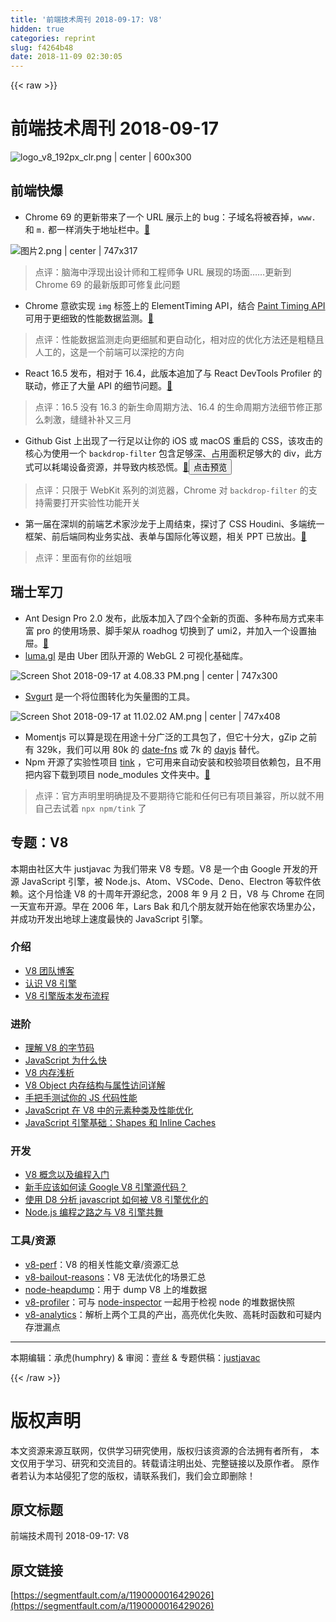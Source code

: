 ```yaml
---
title: '前端技术周刊 2018-09-17: V8'
hidden: true
categories: reprint
slug: f4264b48
date: 2018-11-09 02:30:05
---
```


{{< raw >}}
<h1 id="articleHeader0">&#x524D;&#x7AEF;&#x6280;&#x672F;&#x5468;&#x520A; 2018-09-17</h1><p><span class="img-wrap"><img data-src="/img/remote/1460000016429029?w=600&amp;h=300" src="https://static.alili.tech/img/remote/1460000016429029?w=600&amp;h=300" alt="logo_v8_192px_clr.png | center | 600x300" title="logo_v8_192px_clr.png | center | 600x300" style="cursor:pointer;display:inline"></span></p><h2 id="articleHeader1">&#x524D;&#x7AEF;&#x5FEB;&#x7206;</h2><ul><li>Chrome 69 &#x7684;&#x66F4;&#x65B0;&#x5E26;&#x6765;&#x4E86;&#x4E00;&#x4E2A; URL &#x5C55;&#x793A;&#x4E0A;&#x7684; bug&#xFF1A;&#x5B50;&#x57DF;&#x540D;&#x5C06;&#x88AB;&#x541E;&#x6389;&#xFF0C;<code>www.</code> &#x548C; <code>m.</code> &#x90FD;&#x4E00;&#x6837;&#x6D88;&#x5931;&#x4E8E;&#x5730;&#x5740;&#x680F;&#x4E2D;&#x3002;<a href="https://bugs.chromium.org/p/chromium/issues/detail?id=881410" rel="nofollow noreferrer" target="_blank">&#x1F517;</a></li></ul><p><span class="img-wrap"><img data-src="/img/remote/1460000016429030?w=890&amp;h=378" src="https://static.alili.tech/img/remote/1460000016429030?w=890&amp;h=378" alt="&#x56FE;&#x7247;2.png | center | 747x317" title="&#x56FE;&#x7247;2.png | center | 747x317" style="cursor:pointer;display:inline"></span></p><blockquote>&#x70B9;&#x8BC4;&#xFF1A;&#x8111;&#x6D77;&#x4E2D;&#x6D6E;&#x73B0;&#x51FA;&#x8BBE;&#x8BA1;&#x5E08;&#x548C;&#x5DE5;&#x7A0B;&#x5E08;&#x4E89; URL &#x5C55;&#x73B0;&#x7684;&#x573A;&#x9762;&#x2026;&#x2026;&#x66F4;&#x65B0;&#x5230; Chrome 69 &#x7684;&#x6700;&#x65B0;&#x7248;&#x5373;&#x53EF;&#x4FEE;&#x590D;&#x6B64;&#x95EE;&#x9898;</blockquote><ul><li>Chrome &#x610F;&#x6B32;&#x5B9E;&#x73B0; <code>img</code> &#x6807;&#x7B7E;&#x4E0A;&#x7684; ElementTiming API&#xFF0C;&#x7ED3;&#x5408; <a href="https://w3c.github.io/paint-timing/" rel="nofollow noreferrer" target="_blank">Paint Timing API</a> &#x53EF;&#x7528;&#x4E8E;&#x66F4;&#x7EC6;&#x81F4;&#x7684;&#x6027;&#x80FD;&#x6570;&#x636E;&#x76D1;&#x6D4B;&#x3002;<a href="https://groups.google.com/a/chromium.org/forum/#!msg/blink-dev/2twP4Xdd1VI/yFE1pbwVBgAJ" rel="nofollow noreferrer" target="_blank">&#x1F517;</a></li></ul><blockquote>&#x70B9;&#x8BC4;&#xFF1A;&#x6027;&#x80FD;&#x6570;&#x636E;&#x76D1;&#x6D4B;&#x8D70;&#x5411;&#x66F4;&#x7EC6;&#x817B;&#x548C;&#x66F4;&#x81EA;&#x52A8;&#x5316;&#xFF0C;&#x76F8;&#x5BF9;&#x5E94;&#x7684;&#x4F18;&#x5316;&#x65B9;&#x6CD5;&#x8FD8;&#x662F;&#x7C97;&#x7CD9;&#x4E14;&#x4EBA;&#x5DE5;&#x7684;&#xFF0C;&#x8FD9;&#x662F;&#x4E00;&#x4E2A;&#x524D;&#x7AEF;&#x53EF;&#x4EE5;&#x6DF1;&#x6316;&#x7684;&#x65B9;&#x5411;</blockquote><ul><li>React 16.5 &#x53D1;&#x5E03;&#xFF0C;&#x76F8;&#x5BF9;&#x4E8E; 16.4&#xFF0C;&#x6B64;&#x7248;&#x672C;&#x8FFD;&#x52A0;&#x4E86;&#x4E0E; React DevTools Profiler &#x7684;&#x8054;&#x52A8;&#xFF0C;&#x4FEE;&#x6B63;&#x4E86;&#x5927;&#x91CF; API &#x7684;&#x7EC6;&#x8282;&#x95EE;&#x9898;&#x3002;<a href="https://github.com/facebook/react/blob/master/CHANGELOG.md" rel="nofollow noreferrer" target="_blank">&#x1F517;</a></li></ul><blockquote>&#x70B9;&#x8BC4;&#xFF1A;16.5 &#x6CA1;&#x6709; 16.3 &#x7684;&#x65B0;&#x751F;&#x547D;&#x5468;&#x671F;&#x65B9;&#x6CD5;&#x3001;16.4 &#x7684;&#x751F;&#x547D;&#x5468;&#x671F;&#x65B9;&#x6CD5;&#x7EC6;&#x8282;&#x4FEE;&#x6B63;&#x90A3;&#x4E48;&#x523A;&#x6FC0;&#xFF0C;&#x7F1D;&#x7F1D;&#x8865;&#x8865;&#x53C8;&#x4E09;&#x6708;</blockquote><ul><li>Github Gist &#x4E0A;&#x51FA;&#x73B0;&#x4E86;&#x4E00;&#x884C;&#x8DB3;&#x4EE5;&#x8BA9;&#x4F60;&#x7684; iOS &#x6216; macOS &#x91CD;&#x542F;&#x7684; CSS&#xFF0C;&#x8BE5;&#x653B;&#x51FB;&#x7684;&#x6838;&#x5FC3;&#x4E3A;&#x4F7F;&#x7528;&#x4E00;&#x4E2A; <code>backdrop-filter</code> &#x5305;&#x542B;&#x8DB3;&#x591F;&#x6DF1;&#x3001;&#x5360;&#x7528;&#x9762;&#x79EF;&#x8DB3;&#x591F;&#x5927;&#x7684; div&#xFF0C;&#x6B64;&#x65B9;&#x5F0F;&#x53EF;&#x4EE5;&#x8017;&#x7AED;&#x8BBE;&#x5907;&#x8D44;&#x6E90;&#xFF0C;&#x5E76;&#x5BFC;&#x81F4;&#x5185;&#x6838;&#x6050;&#x614C;&#x3002;<a href="https://gist.github.com/pwnsdx/ce64de2760996a6c432f06d612e33aea" rel="nofollow noreferrer" target="_blank">&#x1F517;</a><button class="btn btn-xs btn-default ml10 preview" data-url="pwnsdx/ce64de2760996a6c432f06d612e33aea" data-typeid="1">&#x70B9;&#x51FB;&#x9884;&#x89C8;</button></li></ul><blockquote>&#x70B9;&#x8BC4;&#xFF1A;&#x53EA;&#x9650;&#x4E8E; WebKit &#x7CFB;&#x5217;&#x7684;&#x6D4F;&#x89C8;&#x5668;&#xFF0C;Chrome &#x5BF9; <code>backdrop-filter</code> &#x7684;&#x652F;&#x6301;&#x9700;&#x8981;&#x6253;&#x5F00;&#x5B9E;&#x9A8C;&#x6027;&#x529F;&#x80FD;&#x5F00;&#x5173;</blockquote><ul><li>&#x7B2C;&#x4E00;&#x5C4A;&#x5728;&#x6DF1;&#x5733;&#x7684;&#x524D;&#x7AEF;&#x827A;&#x672F;&#x5BB6;&#x6C99;&#x9F99;&#x4E8E;&#x4E0A;&#x5468;&#x7ED3;&#x675F;&#xFF0C;&#x63A2;&#x8BA8;&#x4E86; CSS Houdini&#x3001;&#x591A;&#x7AEF;&#x7EDF;&#x4E00;&#x6846;&#x67B6;&#x3001;&#x524D;&#x540E;&#x7AEF;&#x540C;&#x6784;&#x4E1A;&#x52A1;&#x5B9E;&#x6218;&#x3001;&#x8868;&#x5355;&#x4E0E;&#x56FD;&#x9645;&#x5316;&#x7B49;&#x8BAE;&#x9898;&#xFF0C;&#x76F8;&#x5173; PPT &#x5DF2;&#x653E;&#x51FA;&#x3002;<a href="https://artist.alibaba.com/" rel="nofollow noreferrer" target="_blank">&#x1F517;</a></li></ul><blockquote>&#x70B9;&#x8BC4;&#xFF1A;&#x91CC;&#x9762;&#x6709;&#x4F60;&#x7684;&#x4E1D;&#x59D0;&#x54E6;</blockquote><h2 id="articleHeader2">&#x745E;&#x58EB;&#x519B;&#x5200;</h2><ul><li>Ant Design Pro 2.0 &#x53D1;&#x5E03;&#xFF0C;&#x6B64;&#x7248;&#x672C;&#x52A0;&#x5165;&#x4E86;&#x56DB;&#x4E2A;&#x5168;&#x65B0;&#x7684;&#x9875;&#x9762;&#x3001;&#x591A;&#x79CD;&#x5E03;&#x5C40;&#x65B9;&#x5F0F;&#x6765;&#x4E30;&#x5BCC; pro &#x7684;&#x4F7F;&#x7528;&#x573A;&#x666F;&#x3001;&#x811A;&#x624B;&#x67B6;&#x4ECE; roadhog &#x5207;&#x6362;&#x5230;&#x4E86; umi2&#xFF0C;&#x5E76;&#x52A0;&#x5165;&#x4E00;&#x4E2A;&#x8BBE;&#x7F6E;&#x62BD;&#x5C49;&#x3002;<a href="https://www.yuque.com/ant-design/ant-design-pro/ant_design_pro_2.0_is_out" rel="nofollow noreferrer" target="_blank">&#x1F517;</a></li><li><a href="https://github.com/uber/luma.gl" rel="nofollow noreferrer" target="_blank">luma.gl</a> &#x662F;&#x7531; Uber &#x56E2;&#x961F;&#x5F00;&#x6E90;&#x7684; WebGL 2 &#x53EF;&#x89C6;&#x5316;&#x57FA;&#x7840;&#x5E93;&#x3002;</li></ul><p><span class="img-wrap"><img data-src="/img/remote/1460000016429031?w=1696&amp;h=682" src="https://static.alili.tech/img/remote/1460000016429031?w=1696&amp;h=682" alt="Screen Shot 2018-09-17 at 4.08.33 PM.png | center | 747x300" title="Screen Shot 2018-09-17 at 4.08.33 PM.png | center | 747x300" style="cursor:pointer;display:inline"></span></p><ul><li><a href="https://svgurt.com/" rel="nofollow noreferrer" target="_blank">Svgurt</a> &#x662F;&#x4E00;&#x4E2A;&#x5C06;&#x4F4D;&#x56FE;&#x8F6C;&#x5316;&#x4E3A;&#x77E2;&#x91CF;&#x56FE;&#x7684;&#x5DE5;&#x5177;&#x3002;</li></ul><p><span class="img-wrap"><img data-src="/img/remote/1460000016429032?w=936&amp;h=511" src="https://static.alili.tech/img/remote/1460000016429032?w=936&amp;h=511" alt="Screen Shot 2018-09-17 at 11.02.02 AM.png | center | 747x408" title="Screen Shot 2018-09-17 at 11.02.02 AM.png | center | 747x408" style="cursor:pointer;display:inline"></span></p><ul><li>Momentjs &#x53EF;&#x4EE5;&#x7B97;&#x662F;&#x73B0;&#x5728;&#x7528;&#x9014;&#x5341;&#x5206;&#x5E7F;&#x6CDB;&#x7684;&#x5DE5;&#x5177;&#x5305;&#x4E86;&#xFF0C;&#x4F46;&#x5B83;&#x5341;&#x5206;&#x5927;&#xFF0C;gZip &#x4E4B;&#x524D;&#x6709; 329k&#xFF0C;&#x6211;&#x4EEC;&#x53EF;&#x4EE5;&#x7528; 80k &#x7684; <a href="https://date-fns.org/" rel="nofollow noreferrer" target="_blank">date-fns</a> &#x6216; 7k &#x7684; <a href="https://github.com/iamkun/dayjs" rel="nofollow noreferrer" target="_blank">dayjs</a> &#x66FF;&#x4EE3;&#x3002;</li><li>Npm &#x5F00;&#x6E90;&#x4E86;&#x5B9E;&#x9A8C;&#x6027;&#x9879;&#x76EE; <a href="https://github.com/npm/tink" rel="nofollow noreferrer" target="_blank">tink</a> &#xFF0C;&#x5B83;&#x53EF;&#x7528;&#x6765;&#x81EA;&#x52A8;&#x5B89;&#x88C5;&#x548C;&#x6821;&#x9A8C;&#x9879;&#x76EE;&#x4F9D;&#x8D56;&#x5305;&#xFF0C;&#x4E14;&#x4E0D;&#x7528;&#x628A;&#x5185;&#x5BB9;&#x4E0B;&#x8F7D;&#x5230;&#x9879;&#x76EE; node_modules &#x6587;&#x4EF6;&#x5939;&#x4E2D;&#x3002;<a href="https://blog.npmjs.org/post/178027064160/next-generation-package-management" rel="nofollow noreferrer" target="_blank">&#x1F517;</a></li></ul><blockquote>&#x70B9;&#x8BC4;&#xFF1A;&#x5B98;&#x65B9;&#x58F0;&#x660E;&#x91CC;&#x660E;&#x786E;&#x63D0;&#x53CA;&#x4E0D;&#x8981;&#x671F;&#x5F85;&#x5B83;&#x80FD;&#x548C;&#x4EFB;&#x4F55;&#x5DF2;&#x6709;&#x9879;&#x76EE;&#x517C;&#x5BB9;&#xFF0C;&#x6240;&#x4EE5;&#x5C31;&#x4E0D;&#x7528;&#x81EA;&#x5DF1;&#x53BB;&#x8BD5;&#x7740; <code>npx npm/tink</code> &#x4E86;</blockquote><h2 id="articleHeader3">&#x4E13;&#x9898;&#xFF1A;V8</h2><p>&#x672C;&#x671F;&#x7531;&#x793E;&#x533A;&#x5927;&#x725B; justjavac &#x4E3A;&#x6211;&#x4EEC;&#x5E26;&#x6765; V8 &#x4E13;&#x9898;&#x3002;V8 &#x662F;&#x4E00;&#x4E2A;&#x7531; Google &#x5F00;&#x53D1;&#x7684;&#x5F00;&#x6E90; JavaScript &#x5F15;&#x64CE;&#xFF0C;&#x88AB; Node.js&#x3001;Atom&#x3001;VSCode&#x3001;Deno&#x3001;Electron &#x7B49;&#x8F6F;&#x4EF6;&#x4F9D;&#x8D56;&#x3002;&#x8FD9;&#x4E2A;&#x6708;&#x6070;&#x9022; V8 &#x7684;&#x5341;&#x5468;&#x5E74;&#x5F00;&#x6E90;&#x7EAA;&#x5FF5;&#xFF0C;2008 &#x5E74; 9 &#x6708; 2 &#x65E5;&#xFF0C;V8 &#x4E0E; Chrome &#x5728;&#x540C;&#x4E00;&#x5929;&#x5BA3;&#x5E03;&#x5F00;&#x6E90;&#x3002;&#x65E9;&#x5728; 2006 &#x5E74;&#xFF0C;Lars Bak &#x548C;&#x51E0;&#x4E2A;&#x670B;&#x53CB;&#x5C31;&#x5F00;&#x59CB;&#x5728;&#x4ED6;&#x5BB6;&#x519C;&#x573A;&#x91CC;&#x529E;&#x516C;&#xFF0C;&#x5E76;&#x6210;&#x529F;&#x5F00;&#x53D1;&#x51FA;&#x5730;&#x7403;&#x4E0A;&#x901F;&#x5EA6;&#x6700;&#x5FEB;&#x7684; JavaScript &#x5F15;&#x64CE;&#x3002;</p><h3 id="articleHeader4">&#x4ECB;&#x7ECD;</h3><ul><li><a href="https://v8project.blogspot.com" rel="nofollow noreferrer" target="_blank">V8 &#x56E2;&#x961F;&#x535A;&#x5BA2;</a></li><li><a href="https://zhuanlan.zhihu.com/p/27628685" rel="nofollow noreferrer" target="_blank">&#x8BA4;&#x8BC6; V8 &#x5F15;&#x64CE;</a></li><li><a href="https://zhuanlan.zhihu.com/p/35038142" rel="nofollow noreferrer" target="_blank">V8 &#x5F15;&#x64CE;&#x7248;&#x672C;&#x53D1;&#x5E03;&#x6D41;&#x7A0B;</a></li></ul><h3 id="articleHeader5">&#x8FDB;&#x9636;</h3><ul><li><a href="https://zhuanlan.zhihu.com/p/28590489" rel="nofollow noreferrer" target="_blank">&#x7406;&#x89E3; V8 &#x7684;&#x5B57;&#x8282;&#x7801;</a></li><li><a href="https://zhuanlan.zhihu.com/p/41130608" rel="nofollow noreferrer" target="_blank">JavaScript &#x4E3A;&#x4EC0;&#x4E48;&#x5FEB;</a></li><li><a href="https://zhuanlan.zhihu.com/p/33816534" rel="nofollow noreferrer" target="_blank">V8 &#x5185;&#x5B58;&#x6D45;&#x6790;</a></li><li><a href="https://zhuanlan.zhihu.com/p/24982678" rel="nofollow noreferrer" target="_blank">V8 Object &#x5185;&#x5B58;&#x7ED3;&#x6784;&#x4E0E;&#x5C5E;&#x6027;&#x8BBF;&#x95EE;&#x8BE6;&#x89E3;</a></li><li><a href="https://cnodejs.org/topic/58b562f97872ea0864fee1a7" rel="nofollow noreferrer" target="_blank">&#x624B;&#x628A;&#x624B;&#x6D4B;&#x8BD5;&#x4F60;&#x7684; JS &#x4EE3;&#x7801;&#x6027;&#x80FD;</a></li><li><a href="https://zhuanlan.zhihu.com/p/29638866" rel="nofollow noreferrer" target="_blank">JavaScript &#x5728; V8 &#x4E2D;&#x7684;&#x5143;&#x7D20;&#x79CD;&#x7C7B;&#x53CA;&#x6027;&#x80FD;&#x4F18;&#x5316;</a></li><li><a href="https://zhuanlan.zhihu.com/p/38202123" rel="nofollow noreferrer" target="_blank">JavaScript &#x5F15;&#x64CE;&#x57FA;&#x7840;&#xFF1A;Shapes &#x548C; Inline Caches</a></li></ul><h3 id="articleHeader6">&#x5F00;&#x53D1;</h3><ul><li><a href="https://zhuanlan.zhihu.com/p/35371048" rel="nofollow noreferrer" target="_blank">V8 &#x6982;&#x5FF5;&#x4EE5;&#x53CA;&#x7F16;&#x7A0B;&#x5165;&#x95E8;</a></li><li><a href="https://www.zhihu.com/question/39014659" rel="nofollow noreferrer" target="_blank">&#x65B0;&#x624B;&#x5E94;&#x8BE5;&#x5982;&#x4F55;&#x8BFB; Google V8 &#x5F15;&#x64CE;&#x6E90;&#x4EE3;&#x7801;&#xFF1F;</a></li><li><a href="https://zhuanlan.zhihu.com/p/25122691" rel="nofollow noreferrer" target="_blank">&#x4F7F;&#x7528; D8 &#x5206;&#x6790; javascript &#x5982;&#x4F55;&#x88AB; V8 &#x5F15;&#x64CE;&#x4F18;&#x5316;&#x7684;</a></li><li><a href="https://cnodejs.org/topic/57590ff62ad3c06f1aa3d571" rel="nofollow noreferrer" target="_blank">Node.js &#x7F16;&#x7A0B;&#x4E4B;&#x8DEF;&#x4E4B;&#x4E0E; V8 &#x5F15;&#x64CE;&#x5171;&#x821E;</a></li></ul><h3 id="articleHeader7">&#x5DE5;&#x5177;/&#x8D44;&#x6E90;</h3><ul><li><a href="https://github.com/thlorenz/v8-perf" rel="nofollow noreferrer" target="_blank">v8-perf</a>&#xFF1A;V8 &#x7684;&#x76F8;&#x5173;&#x6027;&#x80FD;&#x6587;&#x7AE0;/&#x8D44;&#x6E90;&#x6C47;&#x603B;</li><li><a href="https://github.com/vhf/v8-bailout-reasons" rel="nofollow noreferrer" target="_blank">v8-bailout-reasons</a>&#xFF1A;V8 &#x65E0;&#x6CD5;&#x4F18;&#x5316;&#x7684;&#x573A;&#x666F;&#x6C47;&#x603B;</li><li><a href="https://github.com/bnoordhuis/node-heapdump" rel="nofollow noreferrer" target="_blank">node-heapdump</a>&#xFF1A;&#x7528;&#x4E8E; dump V8 &#x4E0A;&#x7684;&#x5806;&#x6570;&#x636E;</li><li><a href="https://github.com/node-inspector/v8-profiler" rel="nofollow noreferrer" target="_blank">v8-profiler</a>&#xFF1A;&#x53EF;&#x4E0E; <a href="https://github.com/node-inspector/node-inspector" rel="nofollow noreferrer" target="_blank">node-inspector</a> &#x4E00;&#x8D77;&#x7528;&#x4E8E;&#x68C0;&#x89C6; node &#x7684;&#x5806;&#x6570;&#x636E;&#x5FEB;&#x7167;</li><li><a href="https://github.com/hyj1991/v8-analytics" rel="nofollow noreferrer" target="_blank">v8-analytics</a>&#xFF1A;&#x89E3;&#x6790;&#x4E0A;&#x4E24;&#x4E2A;&#x5DE5;&#x5177;&#x7684;&#x4EA7;&#x51FA;&#xFF0C;&#x9AD8;&#x4EAE;&#x4F18;&#x5316;&#x5931;&#x8D25;&#x3001;&#x9AD8;&#x8017;&#x65F6;&#x51FD;&#x6570;&#x548C;&#x53EF;&#x7591;&#x5185;&#x5B58;&#x6CC4;&#x6F0F;&#x70B9;</li></ul><hr><p>&#x672C;&#x671F;&#x7F16;&#x8F91;&#xFF1A;&#x627F;&#x864E;(humphry) &amp; &#x5BA1;&#x9605;&#xFF1A;&#x58F9;&#x4E1D; &amp; &#x4E13;&#x9898;&#x4F9B;&#x7A3F;&#xFF1A;<a href="https://github.com/justjavac" rel="nofollow noreferrer" target="_blank">justjavac</a></p>
{{< /raw >}}

# 版权声明
本文资源来源互联网，仅供学习研究使用，版权归该资源的合法拥有者所有，
本文仅用于学习、研究和交流目的。转载请注明出处、完整链接以及原作者。
原作者若认为本站侵犯了您的版权，请联系我们，我们会立即删除！

## 原文标题
前端技术周刊 2018-09-17: V8

## 原文链接
[https://segmentfault.com/a/1190000016429026](https://segmentfault.com/a/1190000016429026)

